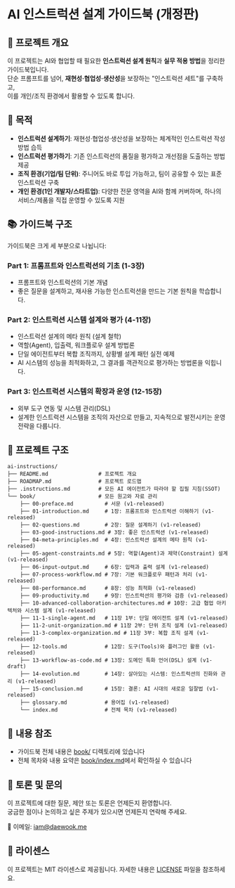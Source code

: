 # AI 인스트럭션 설계 가이드북 (개정판)

## 📌 프로젝트 개요
이 프로젝트는 AI와 협업할 때 필요한 **인스트럭션 설계 원칙**과 **실무 적용 방법**을 정리한 가이드북입니다.  
단순 프롬프트를 넘어, **재현성·협업성·생산성**을 보장하는 "인스트럭션 세트"를 구축하고,  
이를 개인/조직 환경에서 활용할 수 있도록 합니다.

## 🎯 목적
- **인스트럭션 설계하기**: 재현성·협업성·생산성을 보장하는 체계적인 인스트럭션 작성 방법 습득
- **인스트럭션 평가하기**: 기존 인스트럭션의 품질을 평가하고 개선점을 도출하는 방법 제공
- **조직 환경(기업/팀 단위)**: 주니어도 바로 투입 가능하고, 팀이 공유할 수 있는 표준 인스트럭션 구축
- **개인 환경(1인 개발자/스타트업)**: 다양한 전문 영역을 AI와 함께 커버하며, 하나의 서비스/제품을 직접 운영할 수 있도록 지원

## 📚 가이드북 구조
가이드북은 크게 세 부분으로 나뉩니다:

### Part 1: 프롬프트와 인스트럭션의 기초 (1-3장)
- 프롬프트와 인스트럭션의 기본 개념
- 좋은 질문을 설계하고, 재사용 가능한 인스트럭션을 만드는 기본 원칙을 학습합니다.

### Part 2: 인스트럭션 시스템 설계와 평가 (4-11장)
- 인스트럭션 설계의 메타 원칙 (설계 철학)
- 역할(Agent), 입출력, 워크플로우 설계 방법론
- 단일 에이전트부터 복합 조직까지, 상황별 설계 패턴 실전 예제
- AI 시스템의 성능을 최적화하고, 그 결과를 객관적으로 평가하는 방법론을 익힙니다.

### Part 3: 인스트럭션 시스템의 확장과 운영 (12-15장)
- 외부 도구 연동 및 시스템 관리(DSL)
- 설계한 인스트럭션 시스템을 조직의 자산으로 만들고, 지속적으로 발전시키는 운영 전략을 다룹니다.

## 📂 프로젝트 구조
```plaintext
ai-instructions/
├── README.md                # 프로젝트 개요
├── ROADMAP.md               # 프로젝트 로드맵
├── .instructions.md         # 모든 AI 에이전트가 따라야 할 집필 지침(SSOT)
└── book/                    # 모든 원고와 자료 관리
    ├── 00-preface.md          # 서문 (v1-released)
    ├── 01-introduction.md     # 1장: 프롬프트와 인스트럭션 이해하기 (v1-released)
    ├── 02-questions.md        # 2장: 질문 설계하기 (v1-released)
    ├── 03-good-instructions.md # 3장: 좋은 인스트럭션 (v1-released)
    ├── 04-meta-principles.md  # 4장: 인스트럭션 설계의 메타 원칙 (v1-released)
    ├── 05-agent-constraints.md # 5장: 역할(Agent)과 제약(Constraint) 설계 (v1-released)
    ├── 06-input-output.md     # 6장: 입력과 출력 설계 (v1-released)
    ├── 07-process-workflow.md # 7장: 기본 워크플로우 패턴과 처리 (v1-released)
    ├── 08-performance.md      # 8장: 성능 최적화 (v1-released)
    ├── 09-productivity.md     # 9장: 인스트럭션의 평가와 검증 (v1-released)
    ├── 10-advanced-collaboration-architectures.md # 10장: 고급 협업 아키텍처와 시스템 설계 (v1-released)
    ├── 11-1-single-agent.md   # 11장 1부: 단일 에이전트 설계 (v1-released)
    ├── 11-2-unit-organization.md # 11장 2부: 단위 조직 설계 (v1-released)
    ├── 11-3-complex-organization.md # 11장 3부: 복합 조직 설계 (v1-released)
    ├── 12-tools.md            # 12장: 도구(Tools)와 플러그인 활용 (v1-released)
    ├── 13-workflow-as-code.md # 13장: 도메인 특화 언어(DSL) 설계 (v1-draft)
    ├── 14-evolution.md        # 14장: 살아있는 시스템: 인스트럭션의 진화와 관리 (v1-released)
    ├── 15-conclusion.md       # 15장: 결론: AI 시대의 새로운 일잘법 (v1-released)
    ├── glossary.md            # 용어집 (v1-released)
    └── index.md               # 전체 목차 (v1-released)
```

## 📖 내용 참조
- 가이드북 전체 내용은 [book/](book/) 디렉토리에 있습니다
- 전체 목차와 내용 요약은 [book/index.md](book/index.md)에서 확인하실 수 있습니다

## 💬 토론 및 문의
이 프로젝트에 대한 질문, 제안 또는 토론은 언제든지 환영합니다.  
궁금한 점이나 논의하고 싶은 주제가 있으시면 언제든지 연락해 주세요.

📧 이메일: iam@daewook.me

## 📄 라이센스
이 프로젝트는 MIT 라이센스로 제공됩니다. 자세한 내용은 [LICENSE](LICENSE) 파일을 참조하세요.